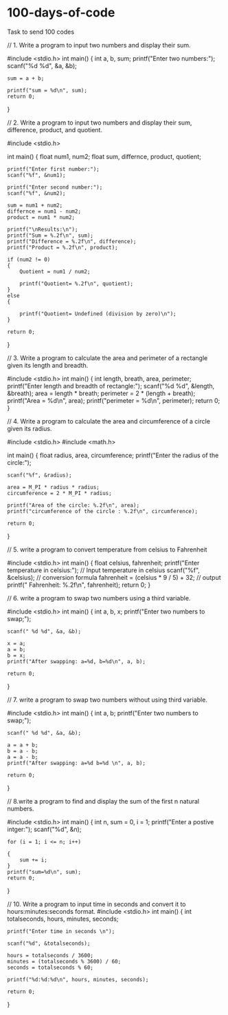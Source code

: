 # 100-days-of-code
Task to send 100 codes

// 1. Write a program to input two numbers and display their sum.

#include <stdio.h>
int main()
{
    int a, b, sum;
    printf("Enter two numbers:");
    scanf("%d %d", &a, &b);

    sum = a + b;

    printf("sum = %d\n", sum);
    return 0;
}



// 2. Write a program to input two numbers and display their sum, difference, product, and quotient.

#include <stdio.h>

int main()
{
    float num1, num2;
    float sum, differnce, product, quotient;

    printf("Enter first number:");
    scanf("%f", &num1);

    printf("Enter second number:");
    scanf("%f", &num2);

    sum = num1 + num2;
    differnce = num1 - num2;
    product = num1 * num2;

    printf("\nResults:\n");
    printf("Sum = %.2f\n", sum);
    printf("Difference = %.2f\n", difference);
    printf("Product = %.2f\n", product);

    if (num2 != 0)
    {
        Quotient = num1 / num2;

        printf("Quotient= %.2f\n", quotient);
    }
    else
    {

        printf("Quotient= Undefined (division by zero)\n");
    }

    return 0;
}






// 3. Write a program to calculate the area and perimeter of a rectangle given its length and breadth.

#include <stdio.h>
int main()
{
    int length, breath, area, perimeter;
    printf("Enter length and breadth of rectangle:");
    scanf("%d %d", &length, &breath);
    area = length * breath;
    perimeter = 2 * (length + breath);
    printf("Area = %d\n", area);
    printf("perimeter = %d\n", perimeter);
    return 0;
}




// 4. Write a program to calculate the area and circumference of a circle given its radius.

#include <stdio.h>
#include <math.h>

int main()
{
    float radius, area, circumference;
    printf("Enter the radius of the circle:");

    scanf("%f", &radius);

    area = M_PI * radius * radius;
    circumference = 2 * M_PI * radius;

    printf("Area of the circle: %.2f\n", area);
    printf("circumference of the circle : %.2f\n", circumference);

    return 0;
}



// 5. write a program to convert temperature from celsius to Fahrenheit

#include <stdio.h>
int main()
{
    float celsius, fahrenheit;
    printf("Enter temperature in celsius:");
    // Input temperature in celsius
    scanf("%f", &celsius);
    // conversion formula
    fahrenheit = (celsius * 9 / 5) + 32;
    // output
    printf(" Fahrenheit: %.2f\n", fahrenheit);
    return 0;
}




// 6. write a program to swap two numbers using a third variable.

#include <stdio.h>
int main()
{
    int a, b, x;
    printf("Enter two numbers to swap;");

    scanf(" %d %d", &a, &b);

    x = a;
    a = b;
    b = x;
    printf("After swapping: a=%d, b=%d\n", a, b);

    return 0;
}

// 7. write a program to swap two numbers without using third variable.

#include <stdio.h>
int main()
{
    int a, b;
    printf("Enter two numbers to swap;");

    scanf(" %d %d", &a, &b);

    a = a + b;
    b = a - b;
    a = a - b;
    printf("After swapping: a=%d b=%d \n", a, b);

    return 0;
}



// 8.write a program to find and display the sum of the first n natural numbers.

#include <stdio.h>
int main()
{
    int n, sum = 0, i = 1;
    printf("Enter a postive intger:");
    scanf("%d", &n);

    for (i = 1; i <= n; i++)

    {
        sum += i;
    }
    printf("sum=%d\n", sum);
    return 0;
}




// 10. Write a program to input time in seconds and convert it to hours:minutes:seconds format.
#include <stdio.h>
int main()
{
    int totalseconds, hours, minutes, seconds;

    printf("Enter time in seconds \n");

    scanf("%d", &totalseconds);

    hours = totalseconds / 3600;
    minutes = (totalseconds % 3600) / 60;
    seconds = totalseconds % 60;

    printf("%d:%d:%d\n", hours, minutes, seconds);

    return 0;
}
